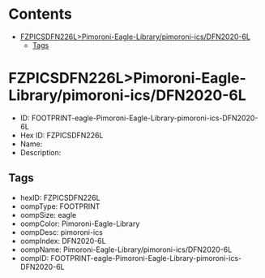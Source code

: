 



Contents
========

* [FZPICSDFN226L>Pimoroni-Eagle-Library/pimoroni-ics/DFN2020-6L](#fzpicsdfn226lpimoroni-eagle-librarypimoroni-icsdfn2020-6l)
	* [Tags](#tags)

# FZPICSDFN226L>Pimoroni-Eagle-Library/pimoroni-ics/DFN2020-6L

- ID: FOOTPRINT-eagle-Pimoroni-Eagle-Library-pimoroni-ics-DFN2020-6L
- Hex ID: FZPICSDFN226L
- Name: 
- Description: 

## Tags

- hexID: FZPICSDFN226L
- oompType: FOOTPRINT
- oompSize: eagle
- oompColor: Pimoroni-Eagle-Library
- oompDesc: pimoroni-ics
- oompIndex: DFN2020-6L
- oompName: Pimoroni-Eagle-Library/pimoroni-ics/DFN2020-6L
- oompID: FOOTPRINT-eagle-Pimoroni-Eagle-Library-pimoroni-ics-DFN2020-6L
